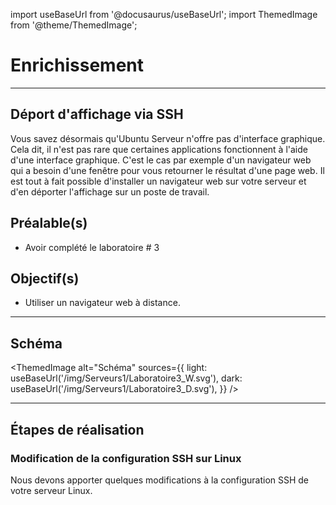 import useBaseUrl from '@docusaurus/useBaseUrl';
import ThemedImage from '@theme/ThemedImage';

# Enrichissement

* * *
## Déport d'affichage via SSH
Vous savez désormais qu'Ubuntu Serveur n'offre pas d'interface graphique. Cela dit, il n'est pas rare que certaines applications fonctionnent à l'aide d'une interface graphique. C'est le cas par exemple d'un navigateur web qui a besoin d'une fenêtre pour vous retourner le résultat d'une page web. Il est tout à fait possible d'installer un navigateur web sur votre serveur et d'en déporter l'affichage sur un poste de travail.

## Préalable(s)

- Avoir complété le laboratoire # 3

## Objectif(s)
- Utiliser un navigateur web à distance.

* * *
## Schéma

<ThemedImage
    alt="Schéma"
    sources={{
        light: useBaseUrl('/img/Serveurs1/Laboratoire3_W.svg'),
        dark: useBaseUrl('/img/Serveurs1/Laboratoire3_D.svg'),
    }}
/>

* * *

## Étapes de réalisation

### Modification de la configuration SSH sur Linux

Nous devons apporter quelques modifications à la configuration SSH de votre serveur Linux.